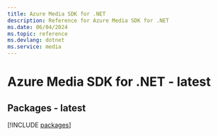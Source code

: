```yaml
---
title: Azure Media SDK for .NET
description: Reference for Azure Media SDK for .NET
ms.date: 06/04/2024
ms.topic: reference
ms.devlang: dotnet
ms.service: media
---
```

# Azure Media SDK for .NET - latest
## Packages - latest
[!INCLUDE [packages](media-index.md)]